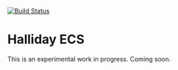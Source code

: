 [![Build Status](https://travis-ci.org/hallidayengine/ecs.svg?branch=master)](https://travis-ci.org/hallidayengine/ecs)

# Halliday ECS

This is an experimental work in progress. Coming soon.
